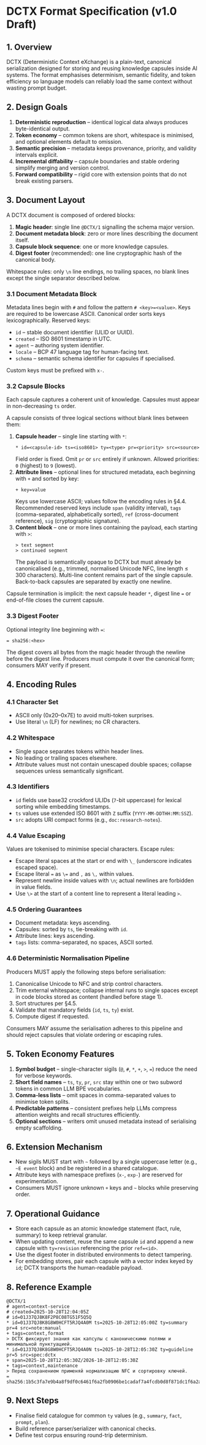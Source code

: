 # DCTX Format Specification (v1.0 Draft)

## 1. Overview
DCTX (Deterministic Context eXchange) is a plain-text, canonical serialization designed for storing and reusing knowledge capsules inside AI systems. The format emphasises determinism, semantic fidelity, and token efficiency so language models can reliably load the same context without wasting prompt budget.

## 2. Design Goals
1. **Deterministic reproduction** – identical logical data always produces byte-identical output.
2. **Token economy** – common tokens are short, whitespace is minimised, and optional elements default to omission.
3. **Semantic precision** – metadata keeps provenance, priority, and validity intervals explicit.
4. **Incremental diffability** – capsule boundaries and stable ordering simplify merging and version control.
5. **Forward compatibility** – rigid core with extension points that do not break existing parsers.

## 3. Document Layout
A DCTX document is composed of ordered blocks:

1. **Magic header**: single line `@DCTX/1` signalling the schema major version.
2. **Document metadata block**: zero or more lines describing the document itself.
3. **Capsule block sequence**: one or more knowledge capsules.
4. **Digest footer** (recommended): one line cryptographic hash of the canonical body.

Whitespace rules: only `\n` line endings, no trailing spaces, no blank lines except the single separator described below.

### 3.1 Document Metadata Block
Metadata lines begin with `#` and follow the pattern `# <key>=<value>`. Keys are required to be lowercase ASCII. Canonical order sorts keys lexicographically. Reserved keys:

- `id` – stable document identifier (ULID or UUID).
- `created` – ISO 8601 timestamp in UTC.
- `agent` – authoring system identifier.
- `locale` – BCP 47 language tag for human-facing text.
- `schema` – semantic schema identifier for capsules if specialised.

Custom keys must be prefixed with `x-`.

### 3.2 Capsule Blocks
Each capsule captures a coherent unit of knowledge. Capsules must appear in non-decreasing `ts` order.

A capsule consists of three logical sections without blank lines between them:

1. **Capsule header** – single line starting with `*`:
   ```
   * id=<capsule-id> ts=<iso8601> ty=<type> pr=<priority> src=<source>
   ```
   Field order is fixed. Omit `pr` or `src` entirely if unknown. Allowed priorities: `0` (highest) to `9` (lowest).
2. **Attribute lines** – optional lines for structured metadata, each beginning with `+` and sorted by key:
   ```
   + key=value
   ```
   Keys use lowercase ASCII; values follow the encoding rules in §4.4. Recommended reserved keys include `span` (validity interval), `tags` (comma-separated, alphabetically sorted), `ref` (cross-document reference), `sig` (cryptographic signature).
3. **Content block** – one or more lines containing the payload, each starting with `>`:
   ```
   > text segment
   > continued segment
   ```
   The payload is semantically opaque to DCTX but must already be canonicalised (e.g., trimmed, normalised Unicode NFC, line length ≤ 300 characters). Multi-line content remains part of the single capsule. Back-to-back capsules are separated by exactly one newline.

Capsule termination is implicit: the next capsule header `*`, digest line `=` or end-of-file closes the current capsule.

### 3.3 Digest Footer
Optional integrity line beginning with `=`:
```
= sha256:<hex>
```
The digest covers all bytes from the magic header through the newline before the digest line. Producers must compute it over the canonical form; consumers MAY verify if present.

## 4. Encoding Rules

### 4.1 Character Set
- ASCII only (0x20–0x7E) to avoid multi-token surprises.
- Use literal `\n` (LF) for newlines; no CR characters.

### 4.2 Whitespace
- Single space separates tokens within header lines.
- No leading or trailing spaces elsewhere.
- Attribute values must not contain unescaped double spaces; collapse sequences unless semantically significant.

### 4.3 Identifiers
- `id` fields use base32 crockford ULIDs (`7`-bit uppercase) for lexical sorting while embedding timestamps.
- `ts` values use extended ISO 8601 with `Z` suffix (`YYYY-MM-DDTHH:MM:SSZ`).
- `src` adopts URI compact forms (e.g., `doc:research-notes`).

### 4.4 Value Escaping
Values are tokenised to minimise special characters. Escape rules:
- Escape literal spaces at the start or end with `\_` (underscore indicates escaped space).
- Escape literal `=` as `\=` and `,` as `\,` within values.
- Represent newline inside values with `\n`; actual newlines are forbidden in value fields.
- Use `\>` at the start of a content line to represent a literal leading `>`.

### 4.5 Ordering Guarantees
- Document metadata: keys ascending.
- Capsules: sorted by `ts`, tie-breaking with `id`.
- Attribute lines: keys ascending.
- `tags` lists: comma-separated, no spaces, ASCII sorted.

### 4.6 Deterministic Normalisation Pipeline
Producers MUST apply the following steps before serialisation:
1. Canonicalise Unicode to NFC and strip control characters.
2. Trim external whitespace; collapse internal runs to single spaces except in code blocks stored as content (handled before stage 1).
3. Sort structures per §4.5.
4. Validate that mandatory fields (`id`, `ts`, `ty`) exist.
5. Compute digest if requested.

Consumers MAY assume the serialisation adheres to this pipeline and should reject capsules that violate ordering or escaping rules.

## 5. Token Economy Features
1. **Symbol budget** – single-character sigils (`@`, `#`, `*`, `+`, `>`, `=`) reduce the need for verbose keywords.
2. **Short field names** – `ts`, `ty`, `pr`, `src` stay within one or two subword tokens in common LLM BPE vocabularies.
3. **Comma-less lists** – omit spaces in comma-separated values to minimise token splits.
4. **Predictable patterns** – consistent prefixes help LLMs compress attention weights and recall structures efficiently.
5. **Optional sections** – writers omit unused metadata instead of serialising empty scaffolding.

## 6. Extension Mechanism
- New sigils MUST start with `~` followed by a single uppercase letter (e.g., `~E event` block) and be registered in a shared catalogue.
- Attribute keys with namespace prefixes (`x-`, `exp-`) are reserved for experimentation.
- Consumers MUST ignore unknown `+` keys and `~` blocks while preserving order.

## 7. Operational Guidance
- Store each capsule as an atomic knowledge statement (fact, rule, summary) to keep retrieval granular.
- When updating content, reuse the same capsule `id` and append a new capsule with `ty=revision` referencing the prior `ref=<id>`.
- Use the digest footer in distributed environments to detect tampering.
- For embedding stores, pair each capsule with a vector index keyed by `id`; DCTX transports the human-readable payload.

## 8. Reference Example
```
@DCTX/1
# agent=context-service
# created=2025-10-28T12:04:05Z
# id=01J37QJ8K8F2P8C08TG51F5Q5Q
* id=01J37QJ8K8G8W0HCFT5RJQ4A0M ts=2025-10-28T12:05:00Z ty=summary pr=4 src=note:manual
+ tags=context,format
> DCTX фиксирует знания как капсулы с каноническими полями и минимальной пунктуацией.
* id=01J37QJ8K8G8W0HCFT5RJQ4A0N ts=2025-10-28T12:05:30Z ty=guideline pr=5 src=spec:dctx
+ span=2025-10-28T12:05:30Z/2026-10-28T12:05:30Z
+ tags=context,maintenance
> Перед сохранением применяй нормализацию NFC и сортировку ключей.
= sha256:1b5c3fa7e9b4a8f9df0c6461f6a2fb0906be1cadaf7a4fcdb0d8f871dc1f6a2a
```

## 9. Next Steps
- Finalise field catalogue for common `ty` values (e.g., `summary`, `fact`, `prompt`, `plan`).
- Build reference parser/serializer with canonical checks.
- Define test corpus ensuring round-trip determinism.
